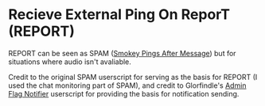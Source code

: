 # Recieve External Ping On ReporT (REPORT)

REPORT can be seen as SPAM ([Smokey Pings After Message](https://github.com/Charcoal-SE/userscripts/tree/master/spam)) but for situations where audio isn't avaliable.

Credit to the original SPAM userscript for serving as the basis for REPORT (I used the chat monitoring part of SPAM), and credit to Glorfindle's [Admin Flag Notifier](https://github.com/Glorfindel83/SE-Userscripts/tree/master/admin-flag-notifier) userscript for providing the basis for notification sending.
